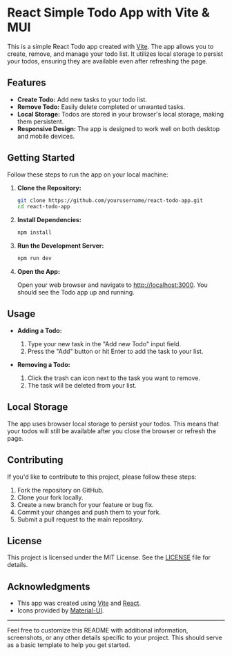 # React Simple Todo App with Vite & MUI

This is a simple React Todo app created with [Vite](https://vitejs.dev/). The app allows you to create, remove, and manage your todo list. It utilizes local storage to persist your todos, ensuring they are available even after refreshing the page.

## Features

- **Create Todo:** Add new tasks to your todo list.
- **Remove Todo:** Easily delete completed or unwanted tasks.
- **Local Storage:** Todos are stored in your browser's local storage, making them persistent.
- **Responsive Design:** The app is designed to work well on both desktop and mobile devices.

## Getting Started

Follow these steps to run the app on your local machine:

1. **Clone the Repository:**

   ```bash
   git clone https://github.com/yourusername/react-todo-app.git
   cd react-todo-app
   ```

2. **Install Dependencies:**

   ```bash
   npm install
   ```

3. **Run the Development Server:**

   ```bash
   npm run dev
   ```

4. **Open the App:**

   Open your web browser and navigate to [http://localhost:3000](http://localhost:3000). You should see the Todo app up and running.

## Usage

- **Adding a Todo:**

  1. Type your new task in the "Add new Todo" input field.
  2. Press the "Add" button or hit Enter to add the task to your list.

- **Removing a Todo:**
  1. Click the trash can icon next to the task you want to remove.
  2. The task will be deleted from your list.

## Local Storage

The app uses browser local storage to persist your todos. This means that your todos will still be available after you close the browser or refresh the page.

## Contributing

If you'd like to contribute to this project, please follow these steps:

1. Fork the repository on GitHub.
2. Clone your fork locally.
3. Create a new branch for your feature or bug fix.
4. Commit your changes and push them to your fork.
5. Submit a pull request to the main repository.

## License

This project is licensed under the MIT License. See the [LICENSE](LICENSE) file for details.

## Acknowledgments

- This app was created using [Vite](https://vitejs.dev/) and [React](https://reactjs.org/).
- Icons provided by [Material-UI](https://material-ui.com/).

---

Feel free to customize this README with additional information, screenshots, or any other details specific to your project. This should serve as a basic template to help you get started.
